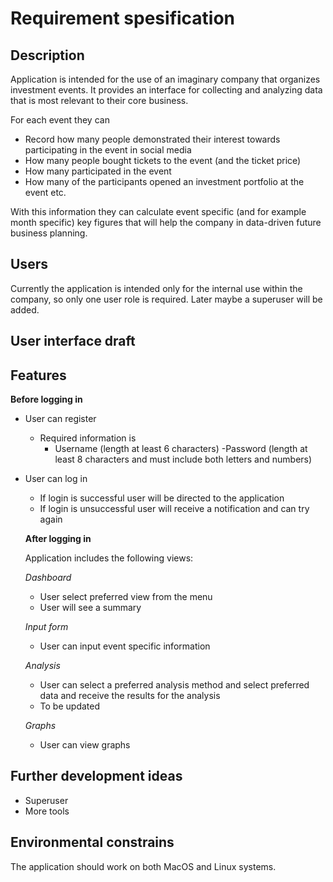 # Requirement spesification

## Description

Application is intended for the use of an imaginary company that organizes investment events.
It provides an interface for collecting and analyzing data that is most relevant to their core business.

For each event they can
- Record how many people demonstrated their interest towards participating in the event in social media
- How many people bought tickets to the event (and the ticket price)
- How many participated in the event
- How many of the participants opened an investment portfolio at the event
etc.

With this information they can calculate event specific (and for example month specific) key figures that will help the company in data-driven future business planning.

## Users

Currently the application is intended only for the internal use within the company, so only one user role is required. Later maybe a superuser will be added.

## User interface draft

## Features

__Before logging in__

- User can register
  - Required information is
    - Username (length at least 6 characters)
    -Password (length at least 8 characters and must include both letters and numbers)
- User can log in
  - If login is successful user will be directed to the application
  - If login is unsuccessful user will receive a notification and can try again

  __After logging in__

  Application includes the following views:

  _Dashboard_

  - User select preferred view from the menu
  - User will see a summary

  _Input form_

  - User can input event specific information

  _Analysis_

  - User can select a preferred analysis method and select preferred data and receive the results for the analysis
  - To be updated

  _Graphs_
  - User can view graphs

## Further development ideas
- Superuser
- More tools

## Environmental constrains

The application should work on both MacOS and Linux systems.
